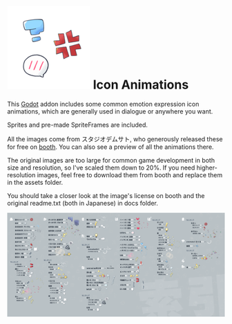 
# ![Icon](icon.png) Icon Animations

This [Godot](https://godotengine.org/) addon includes some common emotion expression icon animations, which are generally used in dialogue or anywhere you want.

Sprites and pre-made SpriteFrames are included.

All the images come from スタジオデムサト, who generously released these for free on [booth](https://booth.pm/zh-cn/items/3122939). You can also see a preview of all the animations there.

The original images are too large for common game development in both size and resolution, so I've scaled them down to 20%. If you need higher-resolution images, feel free to download them from booth and replace them in the assets folder.

You should take a closer look at the image's license on booth and the original readme.txt (both in Japanese) in docs folder.

![Animations](docs/animations.png)
